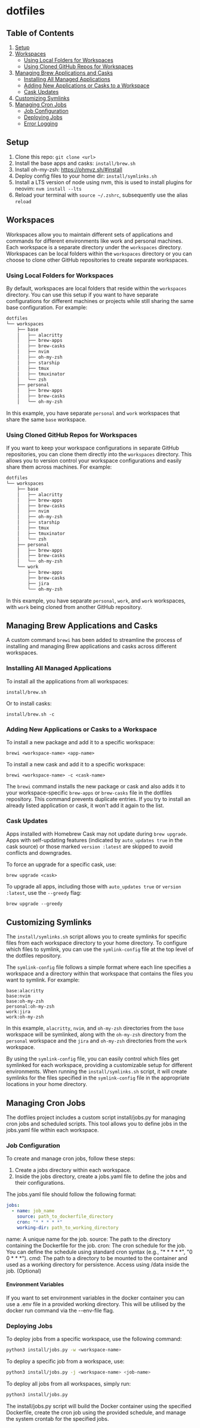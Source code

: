 # dotfiles

## Table of Contents

1. [Setup](#setup)
2. [Workspaces](#workspaces)
   - [Using Local Folders for Workspaces](#using-local-folders-for-workspaces)
   - [Using Cloned GitHub Repos for Workspaces](#using-cloned-github-repos-for-workspaces)
3. [Managing Brew Applications and Casks](#managing-brew-applications-and-casks)
   - [Installing All Managed Applications](#installing-all-managed-applications)
   - [Adding New Applications or Casks to a Workspace](#adding-new-applications-or-casks-to-a-workspace)
   - [Cask Updates](#cask-updates)
4. [Customizing Symlinks](#customizing-symlinks)
5. [Managing Cron Jobs](#managing-cron-jobs)
   - [Job Configuration](#job-configuration)
   - [Deploying Jobs](#deploying-jobs)
   - [Error Logging](#error-logging)

## Setup

1. Clone this repo: `git clone <url>`
2. Install the base apps and casks: `install/brew.sh`
3. Install oh-my-zsh: <https://ohmyz.sh/#install>
4. Deploy config files to your home dir: `install/symlinks.sh`
5. Install a LTS version of node using nvm, this is used to install plugins for neovim: `nvm install --lts`
6. Reload your terminal with `source ~/.zshrc`, subsequently use the alias `reload`

## Workspaces

Workspaces allow you to maintain different sets of applications and commands for different environments like work and personal machines. Each workspace is a separate directory under the `workspaces` directory. Workspaces can be local folders within the `workspaces` directory or you can choose to clone other GitHub repositories to create separate workspaces.

### Using Local Folders for Workspaces

By default, workspaces are local folders that reside within the `workspaces` directory. You can use this setup if you want to have separate configurations for different machines or projects while still sharing the same base configuration. For example:

```bash
dotfiles
└── workspaces
    ├── base
    │   ├── alacritty
    │   ├── brew-apps
    │   ├── brew-casks
    │   ├── nvim
    │   ├── oh-my-zsh
    │   ├── starship
    │   ├── tmux
    │   ├── tmuxinator
    │   └── zsh
    ├── personal
    │   ├── brew-apps
    │   ├── brew-casks
    │   └── oh-my-zsh
```

In this example, you have separate `personal` and `work` workspaces that share the same `base` workspace.

### Using Cloned GitHub Repos for Workspaces

If you want to keep your workspace configurations in separate GitHub repositories, you can clone them directly into the `workspaces` directory. This allows you to version control your workspace configurations and easily share them across machines. For example:

```bash
dotfiles
└── workspaces
    ├── base
    │   ├── alacritty
    │   ├── brew-apps
    │   ├── brew-casks
    │   ├── nvim
    │   ├── oh-my-zsh
    │   ├── starship
    │   ├── tmux
    │   ├── tmuxinator
    │   └── zsh
    ├── personal
    │   ├── brew-apps
    │   ├── brew-casks
    │   └── oh-my-zsh
    └── work
        ├── brew-apps
        ├── brew-casks
        ├── jira
        └── oh-my-zsh
```

In this example, you have separate `personal`, `work`, and `work` workspaces, with `work` being cloned from another GitHub repository.

## Managing Brew Applications and Casks

A custom command `brewi` has been added to streamline the process of installing and managing Brew applications and casks across different workspaces.

### Installing All Managed Applications

To install all the applications from all workspaces:

```shell
install/brew.sh
```

Or to install casks:

```shell
install/brew.sh -c
```

### Adding New Applications or Casks to a Workspace

To install a new package and add it to a specific workspace:

```shell
brewi <workspace-name> <app-name>
```

To install a new cask and add it to a specific workspace:

```shell
brewi <workspace-name> -c <cask-name>
```

The `brewi` command installs the new package or cask and also adds it to your workspace-specific `brew-apps` or `brew-casks` file in the dotfiles repository. This command prevents duplicate entries. If you try to install an already listed application or cask, it won't add it again to the list.

### Cask Updates

Apps installed with Homebrew Cask may not update during `brew upgrade`. Apps with self-updating features (indicated by `auto_updates true` in the cask source) or those marked `version :latest` are skipped to avoid conflicts and downgrades.

To force an upgrade for a specific cask, use:

```shell
brew upgrade <cask>
```

To upgrade all apps, including those with `auto_updates true` or `version :latest`, use the `--greedy` flag:

```shell
brew upgrade --greedy
```

## Customizing Symlinks

The `install/symlinks.sh` script allows you to create symlinks for specific files from each workspace directory to your home directory. To configure which files to symlink, you can use the `symlink-config` file at the top level of the dotfiles repository.

The `symlink-config` file follows a simple format where each line specifies a workspace and a directory within that workspace that contains the files you want to symlink. For example:

```
base:alacritty
base:nvim
base:oh-my-zsh
personal:oh-my-zsh
work:jira
work:oh-my-zsh
```

In this example, `alacritty`, `nvim`, and `oh-my-zsh` directories from the `base` workspace will be symlinked, along with the `oh-my-zsh` directory from the `personal` workspace and the `jira` and `oh-my-zsh` directories from the `work` workspace.

By using the `symlink-config` file, you can easily control which files get symlinked for each workspace, providing a customizable setup for different environments. When running the `install/symlinks.sh` script, it will create symlinks for the files specified in the `symlink-config` file in the appropriate locations in your home directory.

## Managing Cron Jobs

The dotfiles project includes a custom script install/jobs.py for managing cron jobs and scheduled scripts. This tool allows you to define jobs in the jobs.yaml file within each workspace.

### Job Configuration

To create and manage cron jobs, follow these steps:

1. Create a jobs directory within each workspace.
2. Inside the jobs directory, create a jobs.yaml file to define the jobs and their configurations.

The jobs.yaml file should follow the following format:
```yaml
jobs:
  - name: job_name
    source: path_to_dockerfile_directory
    cron: "* * * * *"
    working-dir: path_to_working_directory
```

name: A unique name for the job.
source: The path to the directory containing the Dockerfile for the job.
cron: The cron schedule for the job. You can define the schedule using standard cron syntax (e.g., "* * * * *", "0 0 * * *").
cmd: The path to a directory to be mounted to the container and used as a working directory for persistence. Access using /data inside the job. (Optional)

#### Environment Variables

If you want to set environment variables in the docker container you can use a .env file in a provided working directory. This will be utilised by the docker run command via the --env-file flag.

### Deploying Jobs

To deploy jobs from a specific workspace, use the following command:

```bash
python3 install/jobs.py -w <workspace-name>
```

To deploy a specific job from a workspace, use:

```bash
python3 install/jobs.py -j <workspace-name> <job-name>
```
To deploy all jobs from all workspaces, simply run:

```bash
python3 install/jobs.py
```

The install/jobs.py script will build the Docker container using the specified Dockerfile, create the cron job using the provided schedule, and manage the system crontab for the specified jobs.
